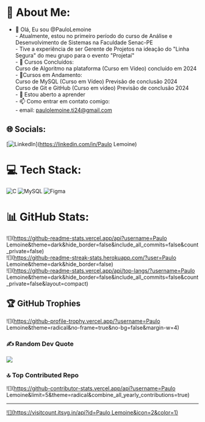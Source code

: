# 💫 About Me:
- 👋 Olá, Eu sou @PauloLemoine<br>- Atualmente, estou no primeiro período do curso de Análise e Desenvolvimento de Sistemas na Faculdade Senac-PE<br>- Tive a experiência de ser Gerente de Projetos na ideação do "Linha Segura" do meu grupo para o evento "Projetaí" <br>- 🌱 Cursos Concluídos:<br>Curso de Algoritmo na plataforma (Curso em Vídeo) concluído em 2024<br>- 🌱Cursos em Andamento:<br>Curso de MySQL (Curso em Vídeo) Previsão de conclusão 2024<br>Curso de Git e GitHub (Curso em vídeo) Previsão de conclusão 2024<br>- 👀 Estou aberto a aprender<br>- 📫 Como entrar em contato comigo:<br>- email: paulolemoine.ti24@gmail.com<br>


## 🌐 Socials:
[![LinkedIn](https://img.shields.io/badge/LinkedIn-%230077B5.svg?logo=linkedin&logoColor=white)](https://linkedin.com/in/Paulo Lemoine) 

# 💻 Tech Stack:
![C](https://img.shields.io/badge/c-%2300599C.svg?style=for-the-badge&logo=c&logoColor=white) ![MySQL](https://img.shields.io/badge/mysql-4479A1.svg?style=for-the-badge&logo=mysql&logoColor=white) ![Figma](https://img.shields.io/badge/figma-%23F24E1E.svg?style=for-the-badge&logo=figma&logoColor=white)
# 📊 GitHub Stats:
![](https://github-readme-stats.vercel.app/api?username=Paulo Lemoine&theme=dark&hide_border=false&include_all_commits=false&count_private=false)<br/>
![](https://github-readme-streak-stats.herokuapp.com/?user=Paulo Lemoine&theme=dark&hide_border=false)<br/>
![](https://github-readme-stats.vercel.app/api/top-langs/?username=Paulo Lemoine&theme=dark&hide_border=false&include_all_commits=false&count_private=false&layout=compact)

## 🏆 GitHub Trophies
![](https://github-profile-trophy.vercel.app/?username=Paulo Lemoine&theme=radical&no-frame=true&no-bg=false&margin-w=4)

### ✍️ Random Dev Quote
![](https://quotes-github-readme.vercel.app/api?type=horizontal&theme=radical)

### 🔝 Top Contributed Repo
![](https://github-contributor-stats.vercel.app/api?username=Paulo Lemoine&limit=5&theme=radical&combine_all_yearly_contributions=true)

---
[![](https://visitcount.itsvg.in/api?id=Paulo Lemoine&icon=2&color=1)](https://visitcount.itsvg.in)

<!-- Proudly created with GPRM ( https://gprm.itsvg.in ) -->

<!---
PauloLemoine/PauloLemoine is a ✨ special ✨ repository because its `README.md` (this file) appears on your GitHub profile.
You can click the Preview link to take a look at your changes.
--->
